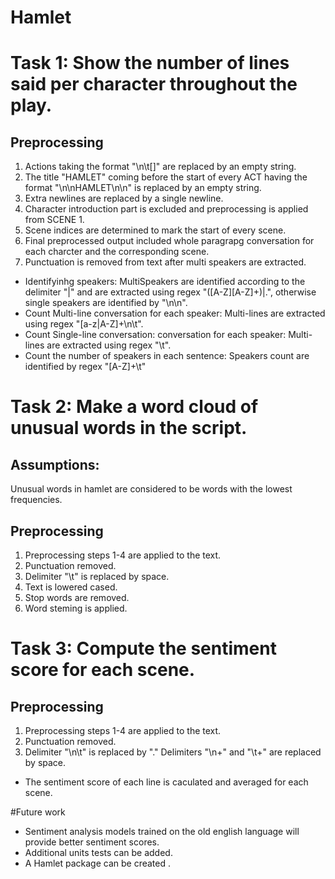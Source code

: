 # Hamlet

# Task 1: Show the number of lines said per character throughout the play.
## Preprocessing
 1. Actions taking the format "\n\t[]" are replaced by an empty string.
 2. The title "HAMLET" coming before the start of every ACT having the format "\n\nHAMLET\n\n" is replaced by an empty string.
 3. Extra newlines are replaced by a single newline.
 4. Character introduction part is excluded and preprocessing is applied from SCENE 1.
 5. Scene indices are determined to mark the start of every scene.
 6. Final preprocessed output included whole paragrapg conversation for each charcter and the corresponding scene.
 7. Punctuation is removed from text after multi speakers are extracted.

- Identifyinhg speakers: MultiSpeakers are identified according to the delimiter "|" and are extracted using regex "([A-Z][A-Z]+)|.", otherwise single speakers are identified by "\n\n".
- Count Multi-line conversation for each speaker: Multi-lines are extracted using regex "[a-z|A-Z]+\\n\\t".
- Count Single-line conversation: conversation for each speaker: Multi-lines are extracted using regex "\\t".
- Count the number of speakers in each sentence: Speakers count are identified by regex "[A-Z]+\t"

# Task 2: Make a word cloud of unusual words in the script.
## Assumptions:
 Unusual words in hamlet are considered to be words with the lowest frequencies.
## Preprocessing
 1. Preprocessing steps 1-4 are applied to the text. 
 2. Punctuation removed.
 3. Delimiter "\t" is replaced by space. 
 4. Text is lowered cased. 
 5. Stop words are removed. 
 6. Word steming is applied. 

# Task 3: Compute the sentiment score for each scene.
## Preprocessing
1. Preprocessing steps 1-4 are applied to the text.
2. Punctuation removed.
3. Delimiter "\n\t" is replaced by "." Delimiters "\n+" and "\t+" are replaced by space.

- The sentiment score of each line is caculated and averaged for each scene.

#Future work
- Sentiment analysis models trained on the old english language will provide better sentiment scores. 
- Additional units tests can be added.
- A Hamlet package can be created .
